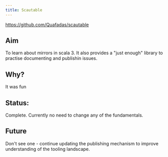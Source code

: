 ```yaml
---
title: Scautable
---
```

https://github.com/Quafadas/scautable

## Aim
To learn about mirrors in scala 3. It also provides a "just enough" library to practise documenting and publishin issues.

## Why?
It was fun

## Status:
Complete. Currently no need to change any of the fundamentals.

## Future
Don't see one - continue updating the publishing mechanism to improve understanding of the tooling landscape.